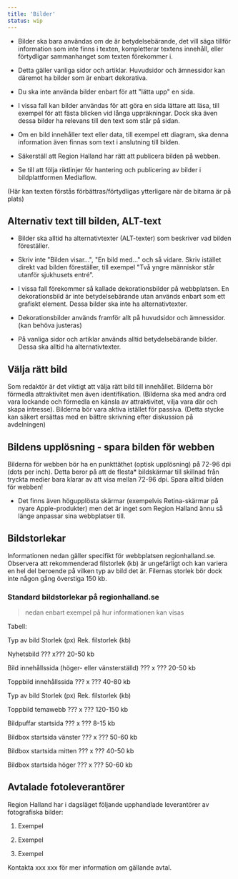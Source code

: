 ```yaml
---
title: 'Bilder'
status: wip
---
```

  - Bilder ska bara användas om de är betydelsebärande, det vill säga tillför information som inte finns i texten, kompletterar textens innehåll, eller förtydligar sammanhanget som texten förekommer i.
   - Detta gäller vanliga sidor och artiklar. Huvudsidor och ämnessidor kan däremot ha bilder som är enbart dekorativa.

  - Du ska inte använda bilder enbart för att "lätta upp" en sida.
   - I vissa fall kan bilder användas för att göra en sida lättare att läsa, till exempel för att fästa blicken vid långa uppräkningar. Dock ska även dessa bilder ha relevans till den text som står på sidan.

 - Om en bild innehåller text eller data, till exempel ett diagram, ska denna information även finnas som text i anslutning till bilden.

 - Säkerställ att Region Halland har rätt att publicera bilden på webben.

 - Se till att följa riktlinjer för hantering och publicering av bilder i bildplattformen Mediaflow.

(Här kan texten förstås förbättras/förtydligas ytterligare när de bitarna är på plats)

## Alternativ text till bilden, ALT-text

  - Bilder ska alltid ha alternativtexter (ALT-texter) som beskriver vad bilden föreställer.

  - Skriv inte "Bilden visar...", "En bild med..." och så vidare. Skriv istället direkt vad bilden föreställer, till exempel "Två yngre människor står utanför sjukhusets entré”.

  - I vissa fall förekommer så kallade dekorationsbilder på webbplatsen. En dekorationsbild är inte betydelsebärande utan används enbart som ett grafiskt element. Dessa bilder ska inte ha alternativtexter.
   - Dekorationsbilder används framför allt på huvudsidor och ämnessidor. (kan behöva justeras)
   - På vanliga sidor och artiklar används alltid betydelsebärande bilder. Dessa ska alltid ha alternativtexter.

## Välja rätt bild

Som redaktör är det viktigt att välja rätt bild till innehållet. Bilderna bör förmedla attraktivitet men även identifikation. (Bilderna ska med andra ord vara lockande och förmedla en känsla av attraktivitet, vilja vara där och skapa intresse). Bilderna bör vara aktiva istället för passiva. (Detta stycke kan säkert ersättas med en bättre skrivning efter diskussion på avdelningen)

## Bildens upplösning - spara bilden för webben

Bilderna för webben bör ha en punkttäthet (optisk upplösning) på 72-96 dpi (dots per inch). Detta beror på att de flesta* bildskärmar till skillnad från tryckta medier bara klarar av att visa mellan 72-96 dpi. Spara alltid bilden för webben!

  - Det finns även högupplösta skärmar (exempelvis Retina-skärmar på nyare Apple-produkter) men det är inget som Region Halland ännu så länge anpassar sina webbplatser till.

## Bildstorlekar

Informationen nedan gäller specifikt för webbplatsen regionhalland.se. Observera att rekommenderad filstorlek (kb) är ungefärligt och kan variera en hel del beroende på vilken typ av bild det är. Filernas storlek bör dock inte någon gång överstiga 150 kb.

### Standard bildstorlekar på regionhalland.se
> nedan enbart exempel på hur informationen kan visas

Tabell:

Typ av bild Storlek (px) Rek. filstorlek (kb)

Nyhetsbild ??? x??? 20-50 kb

Bild innehållssida (höger- eller vänsterställd) ??? x ??? 20-50 kb

Toppbild innehållssida ??? x ??? 40-80 kb

Typ av bild Storlek (px) Rek. filstorlek (kb)

Toppbild temawebb ??? x ??? 120-150 kb

Bildpuffar startsida ??? x ??? 8-15 kb

Bildbox startsida vänster ??? x ??? 50-60 kb

Bildbox startsida mitten ??? x ??? 40-50 kb

Bildbox startsida höger ??? x ??? 50-60 kb

## Avtalade fotoleverantörer

Region Halland har i dagsläget följande upphandlade leverantörer av fotografiska bilder:

1. Exempel

2. Exempel

3. Exempel

Kontakta xxx xxx för mer information om gällande avtal.
